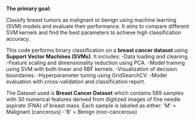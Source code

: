 
**The primary goal:**

Classify breast tumors as malignant or benign using machine learning (SVM) models and evaluate their performance.
It aims to compare different SVM kernels and find the best parameters to achieve high classification accuracy.


This code performs binary classification on a **breast cancer dataset** using **Support Vector Machines (SVMs)**. It includes:
  -Data loading and cleaning.
  -Feature scaling and dimensionality reduction using PCA.
  -Model training using SVM with both linear and RBF kernels.
  -Visualization of decision boundaries.
  -Hyperparameter tuning using GridSearchCV.
  -Model evaluation with cross-validation and classification report.

The Dataset used is **Breast Cancer Dataset** which contains 569 samples with 30 numerical features derived from digitized images of fine needle aspirate (FNA) of breast mass. Each sample is labeled as either:
'M' = Malignant (cancerous)
  -'B' = Benign (non-cancerous)

